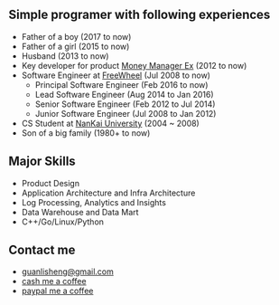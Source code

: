 
## Simple programer with following experiences
* Father of a boy (2017 to now)
* Father of a girl (2015 to now)
* Husband (2013 to now)
* Key developer for product [Money Manager Ex](http://www.moneymanagerex.org/) (2012 to now)
* Software Engineer at [FreeWheel](https://www.linkedin.com/in/guanlisheng) (Jul 2008 to now)
  * Principal Software Engineer (Feb 2016 to now)
  * Lead Software Engineer (Aug 2014 to Jan 2016)
  * Senior Software Engineer (Feb 2012 to Jul 2014)
  * Junior Software Engineer (Jul 2008 to Jan 2012)
* CS Student at [NanKai University](http://www.nankai.edu.cn) (2004 ~ 2008)
* Son of a big family (1980+ to now)  

## Major Skills
* Product Design
* Application Architecture and Infra Architecture
* Log Processing, Analytics and Insights
* Data Warehouse and Data Mart
* C++/Go/Linux/Python

## Contact me
* guanlisheng@gmail.com
* [cash me a coffee](https://cash.me/$guanlisheng/1)
* [paypal me a coffee](https://www.paypal.me/moneymanagerex/1)
